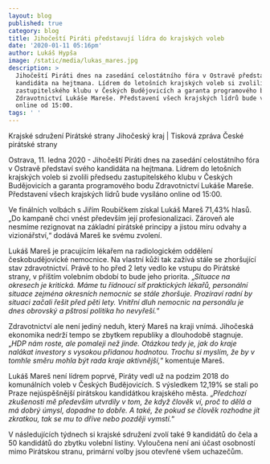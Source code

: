 ```yaml
---
layout: blog
published: true
category: blog
title: Jihočeští Piráti představují lídra do krajských voleb
date: '2020-01-11 05:16pm'
author: Lukáš Hypša
image: /static/media/lukas_mares.jpg
description: >
  Jihočeští Piráti dnes na zasedání celostátního fóra v Ostravě představí svého
  kandidáta na hejtmana. Lídrem do letošních krajských voleb si zvolili předsedu
  zastupitelského klubu v Českých Budějovicích a garanta programového bodu
  Zdravotnictví Lukáše Mareše. Představení všech krajských lídrů bude vysíláno
  online od 15:00.
tags: ' '
---
```

Krajské sdružení Pirátské strany Jihočeský kraj | Tisková zpráva České pirátské strany

Ostrava, 11. ledna 2020 - Jihočeští Piráti dnes na zasedání celostátního fóra v Ostravě představí svého kandidáta na hejtmana. Lídrem do letošních krajských voleb si zvolili předsedu zastupitelského klubu v Českých Budějovicích a garanta programového bodu Zdravotnictví Lukáše Mareše. Představení všech krajských lídrů bude vysíláno online od 15:00.



Ve finálních volbách s Jiřím Roubíčkem získal Lukáš Mareš 71,43% hlasů. „Do kampaně chci vnést především její profesionalizaci. Zároveň ale nesmíme rezignovat na základní pirátské principy a jistou míru odvahy a vizionářství,“ dodává Mareš ke svému zvolení.



Lukáš Mareš je pracujícím lékařem na radiologickém oddělení českobudějovické nemocnice. Na vlastní kůži tak zažívá stále se zhoršující stav zdravotnictví. Právě to ho před 2 lety vedlo ke vstupu do Pirátské strany, v příštím volebním období to bude jeho priorita. „_Situace na okresech je kritická. Máme tu řídnoucí síť praktických lékařů, personální situace zejména okresních nemocnic se stále zhoršuje. Prozíraví radní by situaci začali řešit před pěti lety. Vnitřní dluh nemocnic na personálu je dnes obrovský a pštrosí politika ho nevyřeší._“



Zdravotnictví ale není jediný neduh, který Mareš na kraji vnímá. Jihočeská ekonomika nedrží tempo se zbytkem republiky a dlouhodobě stagnuje. „_HDP nám roste, ale pomaleji než jinde. Otázkou tedy je, jak do kraje nalákat investory s vysokou přidanou hodnotou. Trochu si myslím, že by v tomhle směru mohla být rada kraje aktivnější,_“ komentuje Mareš.



Lukáš Mareš není lídrem poprvé, Piráty vedl už na podzim 2018 do komunálních voleb v Českých Budějovicích. S výsledkem 12,19% se stali po Praze nejúspěšnější pirátskou kandidátkou krajského města. „_Předchozí zkušenosti mě především utvrdily v tom, že když člověk ví,  proč to dělá a má dobrý úmysl, dopadne to dobře. A také, že pokud se člověk rozhodne jít zkratkou, tak se mu to dříve nebo později vymstí._“



V následujících týdnech si krajské sdružení zvolí také 9 kandidátů do čela a 50 kandidátů do zbytku volební listiny. Vyloučena není ani účast osobností mimo Pirátskou stranu, primární volby jsou otevřené všem uchazečům.
